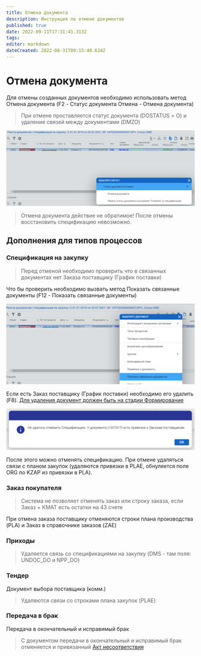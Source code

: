 ```yaml
---
title: Отмена документа
description: Инструкция по отмене документов
published: true
date: 2022-09-11T17:31:41.313Z
tags: 
editor: markdown
dateCreated: 2022-08-31T09:15:40.634Z
---
```


# Отмена документа

Для отмены созданных документов необходимо использовать метод Отмена документа (F2 - Статус документа Отмена - Отмена документа)

>При отмене проставляется статус документа (DOSTATUS = О) и удаление связей между документами (DMZO)

![](<../../assets/image (394).png>)


>Отмена документа действие не обратимое! После отмены восстановить спецификацию невозможно.


## Дополнения для типов процессов

### **Спецификация на закупку**


>Перед отменой необходимо проверить что в связанных документах нет Заказа поставщику (График поставки)


Что бы проверить необходимо вызвать метод Показать связанные документы (F12 - Показать связанные документы)

![](<../../assets/image (398).png>)

Если есть Заказ поставщику (График поставки) необходимо его удалить (F8). [Для удаления документ должен быть на стадии Формирование](../../upravlenie-zakupkami/specifikaciya/udalenie-grafika-postavki.md)

![](<../../assets/image (853).png>)

После этого можно отменять спецификацию. При отмене удаляться связи с планом закупок (удаляются привязки в PLAE, обнуляется поле ORG по KZAP из привязки в PLA).

### **Заказ покупателя**


>Система не позволяет отменять заказ или строку заказа, если Заказ + КМАТ есть остатки на 43 счете


При отмена заказа поставщику отменяются строки плана производства (PLA) и Заказ в справочнике заказов (ZAE)

### **Приходы**


>Удаляется связь со спецификациями на закупку (DMS - там поля: UNDOC\_DO и NPP\_DO)


### **Тендер**

Документ выбора поставщика (комм.)


>Удаляются связи со строками плана закупок (PLAE)


### **Передача в брак**

Передача в окончательный и исправимый брак


>С документом передачи в окончательный и исправимый брак отменяется и привязанный [Акт несоответствия](../../upravlenie-kachestvom/dokumenty-po-uchetu-kachestva/uchet-braka/akt-nesootvetstviya/)

